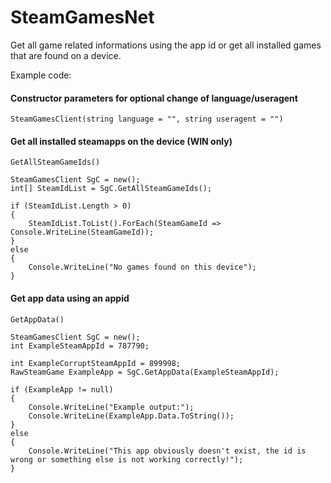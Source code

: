 # SteamGamesNet
Get all game related informations using the app id or get all installed games that are found on a device.

Example code:

#### Constructor parameters for optional change of language/useragent

``` SteamGamesClient(string language = "", string useragent = "") ```

#### Get all installed steamapps on the device (WIN only)

``` GetAllSteamGameIds() ```

```
SteamGamesClient SgC = new();
int[] SteamIdList = SgC.GetAllSteamGameIds();

if (SteamIdList.Length > 0)
{
    SteamIdList.ToList().ForEach(SteamGameId => Console.WriteLine(SteamGameId));
}
else
{
    Console.WriteLine("No games found on this device");
}
```

#### Get app data using an appid

``` GetAppData() ```

```
SteamGamesClient SgC = new();
int ExampleSteamAppId = 787790;

int ExampleCorruptSteamAppId = 899998;
RawSteamGame ExampleApp = SgC.GetAppData(ExampleSteamAppId);

if (ExampleApp != null)
{
    Console.WriteLine("Example output:");
    Console.WriteLine(ExampleApp.Data.ToString());
}
else
{
    Console.WriteLine("This app obviously doesn't exist, the id is wrong or something else is not working correctly!");
}
```